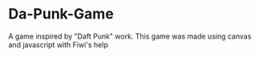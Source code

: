 # Da-Punk-Game
A game inspired by "Daft Punk" work. This game was made using canvas and javascript with Fiwi's help 
